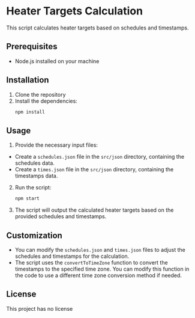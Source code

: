 # Heater Targets Calculation

This script calculates heater targets based on schedules and timestamps.

## Prerequisites

- Node.js installed on your machine

## Installation

1. Clone the repository
2. Install the dependencies:
    ```bash
    npm install
    ```
## Usage

1. Provide the necessary input files:

- Create a `schedules.json` file in the `src/json` directory, containing the schedules data.
- Create a `times.json` file in the `src/json` directory, containing the timestamps data.

2. Run the script:
    ```bash
    npm start
    ```
3. The script will output the calculated heater targets based on the provided schedules and timestamps.

## Customization

- You can modify the `schedules.json` and `times.json` files to adjust the schedules and timestamps for the calculation.
- The script uses the `convertToTimeZone` function to convert the timestamps to the specified time zone. You can modify this function in the code to use a different time zone conversion method if needed.

## License

This project has no license
